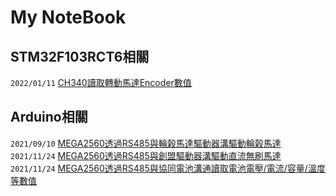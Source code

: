 # My NoteBook

## STM32F103RCT6相關
```2022/01/11``` [CH340讀取轉動馬達Encoder數值](https://github.com/superwsl3/STMF103RCT6-Encoder_Read.git) 

## Arduino相關
```2021/09/10``` [MEGA2560透過RS485與輪榖馬達驅動器溝驅動輪榖馬達](https://github.com/superwsl3/Arduino_RS485_Motor_Driver_ZLAC8015D_LIB.git) 
```2021/11/24``` [MEGA2560透過RS485與創盟驅動器溝驅動直流無刷馬達](https://github.com/superwsl3/Arduino_RS485_Motor_Driver_K045CQE_LIB.git) 
```2021/11/24``` [MEGA2560透過RS485與協同電池溝通讀取電池電壓/電流/容量/溫度等數值](https://github.com/superwsl3/Arduino_RS485_Battery_US2432_LIB.git) 


